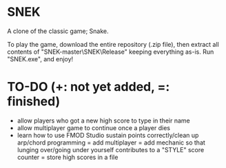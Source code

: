 # SNEK

A clone of the classic game; Snake.

To play the game, download the entire repository (.zip file), then extract all contents of "SNEK-master\SNEK\Release" keeping everything as-is. Run "SNEK.exe", and enjoy!

TO-DO (+: not yet added, =: finished)
=====
+ allow players who got a new high score to type in their name
+ allow multiplayer game to continue once a player dies
+ learn how to use FMOD Studio sustain points correctly/clean up arp/chord programming
= add multiplayer
= add mechanic so that lunging over/going under yourself contributes to a "STYLE" score counter
= store high scores in a file
